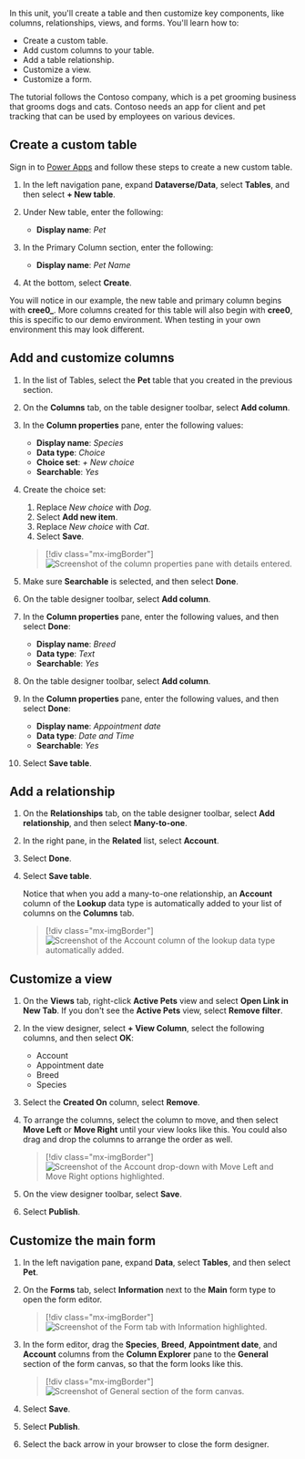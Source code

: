 In this unit, you'll create a table and then customize key components, like columns, relationships, views, and forms. You'll learn how to:

- Create a custom table.
- Add custom columns to your table.
- Add a table relationship.
- Customize a view.
- Customize a form.

The tutorial follows the Contoso company, which is a pet grooming business that grooms dogs and cats. Contoso needs an app for client and pet tracking that can be used by employees on various devices.

## Create a custom table

Sign in to [Power Apps](https://make.powerapps.com) and follow these steps to create a new custom table.

1. In the left navigation pane, expand **Dataverse/Data**, select **Tables**, and then select **+ New table**.

1. Under New table, enter the following:

    - **Display name**: *Pet*

1. In the Primary Column section, enter the following:

    - **Display name**: *Pet Name*

1. At the bottom, select **Create**.

You will notice in our example, the new table and primary column begins with **cree0_**. More columns created for this table will also begin with **cree0**, this is specific to our demo environment. When testing in your own environment this may look different.

## Add and customize columns

1. In the list of Tables, select the **Pet** table that you created in the previous section.
1. On the **Columns** tab, on the table designer toolbar, select **Add column**.
1. In the **Column properties** pane, enter the following values:

    - **Display name**: *Species*
    - **Data type**: *Choice*
    - **Choice set**: *+ New choice*
    - **Searchable**: *Yes*

1. Create the choice set:

    1. Replace *New choice* with *Dog*.
    1. Select **Add new item**.
    1. Replace *New choice* with *Cat*.
    1. Select **Save**.

    > [!div class="mx-imgBorder"]
    > ![Screenshot of the column properties pane with details entered.](../media/updated-optionset-add-items.png)

1. Make sure **Searchable** is selected, and then select **Done**.
1. On the table designer toolbar, select **Add column**.
1. In the **Column properties** pane, enter the following values, and then select **Done**:

    - **Display name**: *Breed*
    - **Data type**: *Text*
    - **Searchable**: *Yes*

1. On the table designer toolbar, select **Add column**.
1. In the **Column properties** pane, enter the following values, and then select **Done**:

    - **Display name**: *Appointment date*
    - **Data type**: *Date and Time*
    - **Searchable**: *Yes*

1. Select **Save table**.

## Add a relationship

1. On the **Relationships** tab, on the table designer toolbar, select **Add relationship**, and then select **Many-to-one**.
1. In the right pane, in the **Related** list, select **Account**.
1. Select **Done**.
1. Select **Save table**.

    Notice that when you add a many-to-one relationship, an **Account** column of the **Lookup** data type is automatically added to your list of columns on the **Columns** tab.

    > [!div class="mx-imgBorder"]
    > ![Screenshot of the Account column of the lookup data type automatically added.](../media/updated-account-lookup-field.png)

## Customize a view

1. On the **Views** tab, right-click **Active Pets** view and select **Open Link in New Tab**. If you don't see the **Active Pets** view, select **Remove filter**.
1. In the view designer, select **+ View Column**, select the following columns, and then select **OK**:

    - Account
    - Appointment date
    - Breed
    - Species

1. Select the **Created On** column, select **Remove**.
1. To arrange the columns, select the column to move, and then select **Move Left** or **Move Right** until your view looks like this. You could also drag and drop the columns to arrange the order as well.

    > [!div class="mx-imgBorder"]
    > ![Screenshot of the Account drop-down with Move Left and Move Right options highlighted.](../media/updated-active-pets-view.png)

1. On the view designer toolbar, select **Save**.
1. Select **Publish**.

## Customize the main form

1. In the left navigation pane, expand **Data**, select **Tables**, and then select **Pet**.
1. On the **Forms** tab, select **Information** next to the **Main** form type to open the form editor.

    > [!div class="mx-imgBorder"]
    > ![Screenshot of the Form tab with Information highlighted.](../media/updated-main-form-edit.png)

1. In the form editor, drag the **Species**, **Breed**, **Appointment date**, and **Account** columns from the **Column Explorer** pane to the **General** section of the form canvas, so that the form looks like this.

    > [!div class="mx-imgBorder"]
    > ![Screenshot of General section of the form canvas.](../media/updated-main-form-edit2.png)

1. Select **Save**.
1. Select **Publish**.
1. Select the back arrow in your browser to close the form designer.
